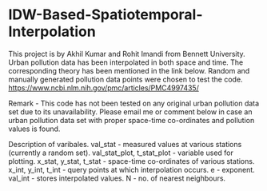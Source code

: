 # IDW-Based-Spatiotemporal-Interpolation
This project is by Akhil Kumar and Rohit Imandi from Bennett University. Urban pollution data has been interpolated in both space and time. The corresponding theory has been mentioned in the link below. Random and manually generated pollution data points were chosen to test the code.  https://www.ncbi.nlm.nih.gov/pmc/articles/PMC4997435/ 


Remark - This code has not been tested on any original urban pollution data set due to its unavailability. Please email me or comment below in case an urban pollution data set with proper space-time co-ordinates and pollution values is found.

Description of varibales.
val_stat - measured values at various stations (currently a random set).
val_stat_plot, t_stat_plot - variable used for plotting.
x_stat, y_stat, t_stat - space-time co-ordinates of various stations.
x_int, y_int, t_int - query points at which interpolation occurs.
e - exponent.
val_int - stores interpolated values.
N - no. of nearest neighbours.
